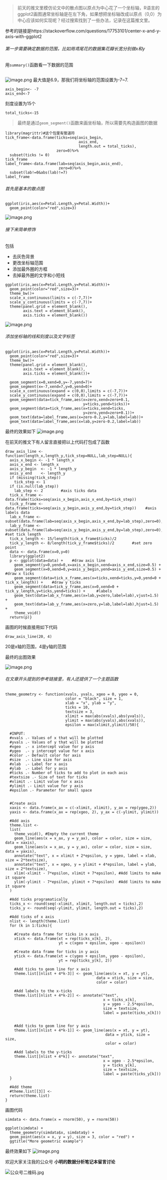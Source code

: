 > 前天的推文里模仿论文中的散点图以原点为中心花了一个坐标轴，R语言的ggplot2画图通常坐标轴是在左下角，如果想把坐标轴改成以原点（0,0）为中心应该如何实现呢？经过搜索找到了一些办法，记录在这篇推文里。


参考的链接是https://stackoverflow.com/questions/17753101/center-x-and-y-axis-with-ggplot2

###### 第一步需要确定数据的范围，比如用鸢尾花的数据集花瓣长宽分别做x和y

用```summary()```函数看一下数据的范围
```

```
![image.png](https://upload-images.jianshu.io/upload_images/6857799-57b56595456f2a32.png?imageMogr2/auto-orient/strip%7CimageView2/2/w/1240)
最大值是6.9，那我们将坐标轴的范围设置为-7~7.

```
axis_begin<- -7
axis_end<-7
```
刻度设置为15个
```
total_ticks<-15
```

> 最终是通过```geom_segment()```函数来画坐标轴，所以需要先构造画图的数据

```
library(magrittr)#这个包里有管道符
tick_frame<-data.frame(ticks=seq(axis_begin,
                                 axis_end,
                                 length.out = total_ticks),
                       zero=0)%>%
  subset(ticks != 0)
tick_frame
label_frame<-data.frame(lab=seq(axis_begin,axis_end),
                        zero=0)%>%
  subset(lab!=0&abs(lab)!=7)
label_frame
```
###### 首先是基本的散点图
```
ggplot(iris,aes(x=Petal.Length,y=Petal.Width))+
  geom_point(color="red",size=3)
```
![image.png](https://upload-images.jianshu.io/upload_images/6857799-015bf2d85aabc016.png?imageMogr2/auto-orient/strip%7CimageView2/2/w/1240)

###### 接下来简单修饰
包括
- 去灰色背景
- 更改坐标轴范围
- 添加最外圈的方框
- 去掉最外圈的文字和小短线
```
ggplot(iris,aes(x=Petal.Length,y=Petal.Width))+
  geom_point(color="red",size=3)+
  theme_bw()+
  scale_x_continuous(limits = c(-7,7))+
  scale_y_continuous(limits = c(-7,7))+
  theme(panel.grid = element_blank(),
        axis.text = element_blank(),
        axis.ticks = element_blank())
```
![image.png](https://upload-images.jianshu.io/upload_images/6857799-f3ea197649b86fdc.png?imageMogr2/auto-orient/strip%7CimageView2/2/w/1240)

###### 添加坐标轴的线和刻度以及文字标签
```
ggplot(iris,aes(x=Petal.Length,y=Petal.Width))+
  geom_point(color="red",size=3)+
  theme_bw()+
  theme(panel.grid = element_blank(),
        axis.text = element_blank(),
        axis.ticks = element_blank())+
  
  geom_segment(x=0,xend=0,y=-7,yend=7)+
  geom_segment(x=-7,xend=7,y=0,yend=0)+
  scale_x_continuous(expand = c(0,0),limits = c(-7,7))+
  scale_y_continuous(expand = c(0,0),limits = c(-7,7))+
  geom_segment(data=tick_frame,aes(x=zero,xend=zero+0.1,
                                   y=ticks,yend=ticks))+
  geom_segment(data=tick_frame,aes(x=ticks,xend=ticks,
                                   y=zero,yend=zero+0.1))+
  geom_text(data=label_frame,aes(x=zero-0.2,y=lab,label=lab))+
  geom_text(data=label_frame,aes(x=lab,y=zero-0.2,label=lab))
```
最终的效果如下
![image.png](https://upload-images.jianshu.io/upload_images/6857799-9e960985bf69ef01.png?imageMogr2/auto-orient/strip%7CimageView2/2/w/1240)

在前天的推文下有人留言直接把以上代码打包成了函数
```
draw_axis_line <- function(length_x,length_y,tick_step=NULL,lab_step=NULL){       
  axis_x_begin <- -1 * length_x    
  axis_x_end <- length_x    
  axis_y_begin  <- -1 * length_y    
  axis_y_end    <- length_y        
  if (missing(tick_step))        
    tick_step <- 1    
  if (is.null(lab_step))        
    lab_step <- 2        #axis ticks data    
  tick_x_frame <- data.frame(ticks=seq(axis_x_begin,axis_x_end,by=tick_step))    
  tick_y_frame <- data.frame(ticks=seq(axis_y_begin,axis_y_end,by=tick_step))    #axis labels data    
  lab_x_frame <- subset(data.frame(lab=seq(axis_x_begin,axis_x_end,by=lab_step),zero=0),lab!=0)    
  lab_y_frame <- subset(data.frame(lab=seq(axis_y_begin,axis_y_end,by=lab_step),zero=0),lab!=0)        #set tick length    
  tick_x_length <- 15/length(tick_x_frame$ticks)/2    
  tick_y_length <- 8/length(tick_y_frame$ticks)/2        #set zero point    
  data <- data.frame(x=0,y=0)
  library(ggplot2)
  p <- ggplot(data=data) +    #draw axis line    
    geom_segment(y=0,yend=0,x=axis_x_begin,xend=axis_x_end,size=0.5) +     
    geom_segment(x=0,xend=0,y=axis_y_begin,yend=axis_y_end,size=0.5) +    #draw x ticks    
    geom_segment(data=tick_x_frame,aes(x=ticks,xend=ticks,y=0,yend=0 + tick_x_length)) +    #draw y ticks    
    geom_segment(data=tick_y_frame,aes(x=0,xend=0 + tick_y_length,y=ticks,yend=ticks)) +     #labels    
    geom_text(data=lab_x_frame,aes(x=lab,y=zero,label=lab),vjust=1.5) +    
    geom_text(data=lab_y_frame,aes(x=zero,y=lab,label=lab),hjust=1.5) +    
    theme_void()        
  return(p)}
```
画图的时候直接用如下代码
```
draw_axis_line(20, 4)
```
20是x轴的范围，4是y轴的范围

最终的出图效果

![image.png](https://upload-images.jianshu.io/upload_images/6857799-848fe557b0ea5e1b.png?imageMogr2/auto-orient/strip%7CimageView2/2/w/1240)

###### 在文章开头提到的参考链接里，有人还提供了一个主题函数
```
theme_geometry <- function(xvals, yvals, xgeo = 0, ygeo = 0, 
                           color = "black", size = 1, 
                           xlab = "x", ylab = "y",
                           ticks = 10,
                           textsize = 3,
                           xlimit = max(abs(xvals),abs(yvals)),
                           ylimit = max(abs(yvals),abs(xvals)),
                           epsilon = max(xlimit,ylimit)/50){

  #INPUT:
  #xvals .- Values of x that will be plotted
  #yvals .- Values of y that will be plotted
  #xgeo  .- x intercept value for y axis
  #ygeo  .- y intercept value for x axis
  #color .- Default color for axis
  #size  .- Line size for axis
  #xlab  .- Label for x axis
  #ylab  .- Label for y axis
  #ticks .- Number of ticks to add to plot in each axis
  #textsize .- Size of text for ticks
  #xlimit .- Limit value for x axis 
  #ylimit .- Limit value for y axis
  #epsilon .- Parameter for small space


  #Create axis 
  xaxis <- data.frame(x_ax = c(-xlimit, xlimit), y_ax = rep(ygeo,2))
  yaxis <- data.frame(x_ax = rep(xgeo, 2), y_ax = c(-ylimit, ylimit))

  #Add axis
  theme.list <- 
  list(
    theme_void(), #Empty the current theme
    geom_line(aes(x = x_ax, y = y_ax), color = color, size = size, data = xaxis),
    geom_line(aes(x = x_ax, y = y_ax), color = color, size = size, data = yaxis),
    annotate("text", x = xlimit + 2*epsilon, y = ygeo, label = xlab, size = 2*textsize),
    annotate("text", x = xgeo, y = ylimit + 4*epsilon, label = ylab, size = 2*textsize),
    xlim(-xlimit - 7*epsilon, xlimit + 7*epsilon), #Add limits to make it square
    ylim(-ylimit - 7*epsilon, ylimit + 7*epsilon)  #Add limits to make it square
  )

  #Add ticks programatically
  ticks_x <- round(seq(-xlimit, xlimit, length.out = ticks),2)
  ticks_y <- round(seq(-ylimit, ylimit, length.out = ticks),2)

  #Add ticks of x axis
  nlist <- length(theme.list)
  for (k in 1:ticks){

    #Create data frame for ticks in x axis
    xtick <- data.frame(xt = rep(ticks_x[k], 2), 
                        yt = c(xgeo + epsilon, xgeo - epsilon))

    #Create data frame for ticks in y axis
    ytick <- data.frame(xt = c(ygeo + epsilon, ygeo - epsilon), 
                        yt = rep(ticks_y[k], 2))

    #Add ticks to geom line for x axis
    theme.list[[nlist + 4*k-3]] <- geom_line(aes(x = xt, y = yt), 
                                         data = xtick, size = size, 
                                         color = color)

    #Add labels to the x-ticks
    theme.list[[nlist + 4*k-2]] <- annotate("text", 
                                            x = ticks_x[k], 
                                            y = ygeo - 2.5*epsilon,
                                            size = textsize,
                                            label = paste(ticks_x[k]))


    #Add ticks to geom line for y axis
    theme.list[[nlist + 4*k-1]] <- geom_line(aes(x = xt, y = yt), 
                                             data = ytick, size = size, 
                                             color = color)

    #Add labels to the y-ticks
    theme.list[[nlist + 4*k]] <- annotate("text", 
                                            x = xgeo - 2.5*epsilon, 
                                            y = ticks_y[k],
                                            size = textsize,
                                            label = paste(ticks_y[k]))
  }

  #Add theme
  #theme.list[[3]] <- 
  return(theme.list)
}
```
画图代码
```
simdata <- data.frame(x = rnorm(50), y = rnorm(50))

ggplot(simdata) +
  theme_geometry(simdata$x, simdata$y) +
  geom_point(aes(x = x, y = y), size = 3, color = "red") + 
  ggtitle("More geometric example")
```

最终效果如下
![image.png](https://upload-images.jianshu.io/upload_images/6857799-e97f2a5ddbbf5f87.png?imageMogr2/auto-orient/strip%7CimageView2/2/w/1240)

欢迎大家关注我的公众号
**小明的数据分析笔记本留言讨论**

![公众号二维码.jpg](https://upload-images.jianshu.io/upload_images/6857799-a9908bae33fcff58.jpg?imageMogr2/auto-orient/strip%7CimageView2/2/w/1240)
